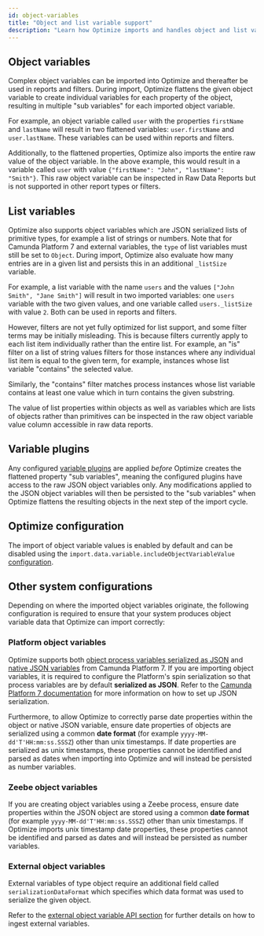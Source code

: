 ```yaml
---
id: object-variables
title: "Object and list variable support"
description: "Learn how Optimize imports and handles object and list variables."
---
```


## Object variables

Complex object variables can be imported into Optimize and thereafter be used in reports and filters. During import, Optimize flattens the given object variable to create individual variables for each property of the object, resulting in multiple "sub variables" for each imported object variable.

For example, an object variable called `user` with the properties `firstName` and `lastName` will result in two flattened variables: `user.firstName` and `user.lastName`. These variables can be used within reports and filters.

Additionally, to the flattened properties, Optimize also imports the entire raw value of the object variable. In the above example, this would result in a variable called `user` with value `{"firstName": "John", "lastName": "Smith"}`. This raw object variable can be inspected in Raw Data Reports but is not supported in other report types or filters.

## List variables

Optimize also supports object variables which are JSON serialized lists of primitive types, for example a list of strings or numbers. Note that for Camunda Platform 7 and external variables, the `type` of list variables must still be set to `Object`. During import, Optimize also evaluate how many entries are in a given list and persists this in an additional `_listSize` variable.

For example, a list variable with the name `users` and the values `["John Smith", "Jane Smith"]` will result in two imported variables: one `users` variable with the two given values, and one variable called `users._listSize` with value `2`. Both can be used in reports and filters.

However, filters are not yet fully optimized for list support, and some filter terms may be initially misleading. This is because filters currently apply to each list item individually rather than the entire list. For example, an "is" filter on a list of string values filters for those instances where any individual list item is equal to the given term, for example, instances whose list variable "contains" the selected value.

Similarly, the "contains" filter matches process instances whose list variable contains at least one value which in turn contains the given substring.

The value of list properties within objects as well as variables which are lists of objects rather than primitives can be inspected in the raw object variable value column accessible in raw data reports.

## Variable plugins

Any configured [variable plugins](../../plugins/variable-import-plugin) are applied _before_ Optimize creates the flattened property "sub variables", meaning the configured plugins have access to the raw JSON object variables only. Any modifications applied to the JSON object variables will then be persisted to the "sub variables" when Optimize flattens the resulting objects in the next step of the import cycle.

## Optimize configuration

The import of object variable values is enabled by default and can be disabled using the `import.data.variable.includeObjectVariableValue` [configuration](./system-configuration-platform-7.md).

## Other system configurations

Depending on where the imported object variables originate, the following configuration is required to ensure that your system produces object variable data that Optimize can import correctly:

### Platform object variables

Optimize supports both [object process variables serialized as JSON](https://docs.camunda.org/manual/latest/user-guide/data-formats/json/#serializing-process-variables) and [native JSON variables](https://docs.camunda.org/manual/latest/user-guide/data-formats/json/#native-json-variable-value) from Camunda Platform 7. If you are importing object variables, it is required to configure the Platform's spin serialization so that process variables are by default **serialized as JSON**. Refer to the [Camunda Platform 7 documentation](https://docs.camunda.org/manual/latest/user-guide/data-formats/json/#serializing-process-variables) for more information on how to set up JSON serialization.

Furthermore, to allow Optimize to correctly parse date properties within the object or native JSON variable, ensure date properties of objects are serialized using a common **date format** (for example `yyyy-MM-dd'T'HH:mm:ss.SSSZ`) other than unix timestamps. If date properties are serialized as unix timestamps, these properties cannot be identified and parsed as dates when importing into Optimize and will instead be persisted as number variables.

### Zeebe object variables

If you are creating object variables using a Zeebe process, ensure date properties within the JSON object are stored using a common **date format** (for example `yyyy-MM-dd'T'HH:mm:ss.SSSZ`) other than unix timestamps. If Optimize imports unix timestamp date properties, these properties cannot be identified and parsed as dates and will instead be persisted as number variables.

### External object variables

External variables of type object require an additional field called `serializationDataFormat` which specifies which data format was used to serialize the given object.

Refer to the [external object variable API section](../../../apis-clients/optimize-api/external-variable-ingestion.md) for further details on how to ingest external variables.
